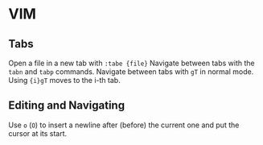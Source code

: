 VIM
===

## Tabs
Open a file in a new tab with `:tabe {file}`
Navigate between tabs with the `tabn` and `tabp` commands. 
Navigate between tabs with `gT` in normal mode. Using `{i}gT` moves to the i-th tab.

## Editing and Navigating
Use `o` (`O`) to insert a newline after (before) the current one and put the cursor at its start.
